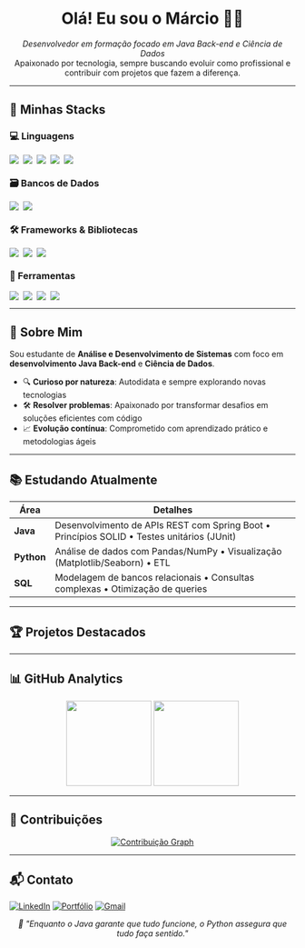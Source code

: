 <h1 align="center">Olá! Eu sou o Márcio 👨‍💻</h1>

<p align="center">
  <i>Desenvolvedor em formação focado em Java Back-end e Ciência de Dados</i><br>
  Apaixonado por tecnologia, sempre buscando evoluir como profissional e contribuir com projetos que fazem a diferença.
</p>

---

## 🚀 Minhas Stacks

### 💻 Linguagens
<div align="left" style="display: flex; flex-wrap: wrap; gap: 8px; margin-bottom: 15px;">
  <img src="https://img.shields.io/badge/Java-FF9900?style=for-the-badge&logo=openjdk&logoColor=black" />
  <img src="https://img.shields.io/badge/Python-3776AB?style=for-the-badge&logo=python&logoColor=FFE873" />
  <img src="https://img.shields.io/badge/JavaScript-FFD600?style=for-the-badge&logo=javascript&logoColor=000" />
  <img src="https://img.shields.io/badge/HTML5-FF6D3B?style=for-the-badge&logo=html5&logoColor=white" />
  <img src="https://img.shields.io/badge/CSS3-2F8FFF?style=for-the-badge&logo=css3&logoColor=white" />
</div>

### 🗃️ Bancos de Dados
<div align="left" style="display: flex; flex-wrap: wrap; gap: 8px; margin-bottom: 15px;">
  <img src="https://img.shields.io/badge/SQL-4169E1?style=for-the-badge&logo=amazon-dynamodb&logoColor=FF9900" />
  <img src="https://img.shields.io/badge/MySQL-00758F?style=for-the-badge&logo=mysql&logoColor=white" />
</div>

### 🛠️ Frameworks & Bibliotecas
<div align="left" style="display: flex; flex-wrap: wrap; gap: 8px; margin-bottom: 15px;">
  <img src="https://img.shields.io/badge/Spring_Boot-6DB33F?style=for-the-badge&logo=springboot&logoColor=white" />
  <img src="https://img.shields.io/badge/Pandas-150458?style=for-the-badge&logo=pandas&logoColor=45BA76" />
  <img src="https://img.shields.io/badge/NumPy-013243?style=for-the-badge&logo=numpy&logoColor=8CFFE6" />
</div>

### 🔧 Ferramentas
<div align="left" style="display: flex; flex-wrap: wrap; gap: 8px;">
  <img src="https://img.shields.io/badge/Git-FF422D?style=for-the-badge&logo=git&logoColor=white" />
  <img src="https://img.shields.io/badge/IntelliJ_IDEA-000?style=for-the-badge&logo=intellij-idea&logoColor=FF0078" />
  <img src="https://img.shields.io/badge/Notion-FFFAF0?style=for-the-badge&logo=notion&logoColor=black" />
  <img src="https://img.shields.io/badge/VS_Code-007ACC?style=for-the-badge&logo=visualstudiocode&logoColor=white" />
</div>

---

## 🎯 Sobre Mim

Sou estudante de **Análise e Desenvolvimento de Sistemas** com foco em **desenvolvimento Java Back-end** e **Ciência de Dados**. 

- 🔍 **Curioso por natureza**: Autodidata e sempre explorando novas tecnologias
- 🛠️ **Resolver problemas**: Apaixonado por transformar desafios em soluções eficientes com código
- 📈 **Evolução contínua**: Comprometido com aprendizado prático e metodologias ágeis

---

## 📚 Estudando Atualmente

| Área          | Detalhes                                                                                  |
|---------------|------------------------------------------------------------------------------------------|
| **Java**      | Desenvolvimento de APIs REST com Spring Boot • Princípios SOLID • Testes unitários (JUnit) |
| **Python**    | Análise de dados com Pandas/NumPy • Visualização (Matplotlib/Seaborn) • ETL              |
| **SQL**       | Modelagem de bancos relacionais • Consultas complexas • Otimização de queries            |

---

## 🏆 Projetos Destacados



---

## 📊 GitHub Analytics

<p align="center">
  <img height="150em" src="https://github-readme-stats.vercel.app/api?username=marcioluca&show_icons=true&theme=dark&hide_border=true" />
  <img height="150em" src="https://github-readme-stats.vercel.app/api/top-langs/?username=marcioluca&layout=compact&theme=dark&hide_border=true" />
</p>

---

## 🌟 Contribuições

<p align="center">
  <a href="https://github.com/marcioluca">
    <img src="https://github-readme-activity-graph.vercel.app/graph?username=marcioluca&theme=github-dark&hide_border=true" alt="Contribuição Graph" />
  </a>
</p>

---

## 📬 Contato

[![LinkedIn](https://img.shields.io/badge/-LinkedIn-0077B5?style=for-the-badge&logo=linkedin&logoColor=white)](https://www.linkedin.com/in/marcio-lucas-dev/)
[![Portfólio](https://img.shields.io/badge/-Portf%C3%B3lio-4285F4?style=for-the-badge&logo=googlechrome&logoColor=white)](https://marcioluca.github.io/portifolio-alura/)
[![Gmail](https://img.shields.io/badge/-Email-EA4335?style=for-the-badge&logo=gmail&logoColor=white)](mailto:seuemail@provedor.com)

<p align="center">
  <i>🚀 "Enquanto o Java garante que tudo funcione, o Python assegura que tudo faça sentido."</i>
</p>

